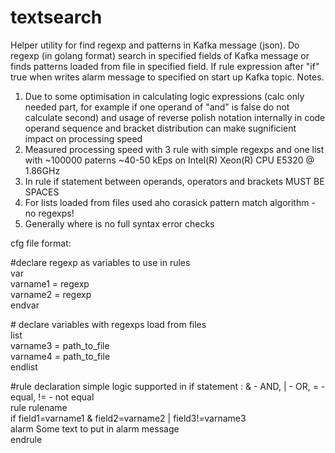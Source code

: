 # textsearch
Helper utility for find regexp and patterns in Kafka message (json). Do regexp (in golang format) search in specified fields of Kafka message or finds patterns loaded from file in specified field. If rule expression after "if" true when writes alarm message  to specified on start up Kafka topic. 
Notes.
1. Due to some optimisation in calculating logic expressions (calc only needed part, for example if one operand of "and" is false do not calculate second) and usage of reverse polish notation internally in code operand sequence and bracket distribution can make sugnificient impact on processing speed
2. Measured processing speed with 3 rule with simple regexps and one list with ~100000 paterns ~40-50 kEps on Intel(R) Xeon(R) CPU E5320  @ 1.86GHz     
3. In rule if statement  between operands, operators and brackets MUST BE SPACES
4. For lists loaded from files used aho corasick pattern match algorithm - no regexps!
5. Generally where is no full syntax error checks

cfg file format:

\#declare regexp as variables to use in rules  
var   
 varname1 = regexp  
 varname2 = regexp  
endvar  

\# declare variables with regexps load from files  
list  
  varname3 = path_to_file  
  varname4 = path_to_file  
endlist  

\#rule declaration simple logic supported in if statement : & - AND, | - OR, = - equal, != - not equal  
rule rulename  
  if field1=varname1 & field2=varname2 | field3!=varname3  
  alarm Some text to put in alarm message  
endrule  




